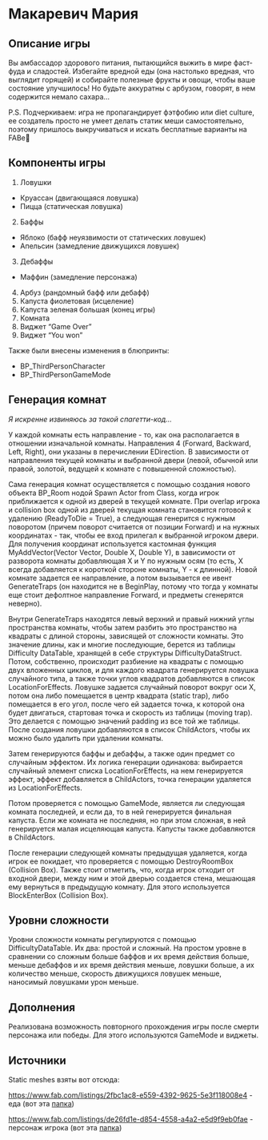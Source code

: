 # Макаревич Мария
## Описание игры
Вы амбассадор здорового питания, пытающийся выжить в мире фаст-фуда и сладостей. Избегайте вредной еды (она настолько вредная, что выглядит горящей) и собирайте полезные фрукты и овощи, чтобы ваше состояние улучшилось! Но будьте аккуратны с арбузом, говорят, в нем содержится немало сахара…

P.S. Подчеркиваем: игра не пропагандирует фэтфобию или diet culture, ее создатель просто не умеет делать статик меши самостоятельно, поэтому пришлось выкручиваться и искать бесплатные варианты на FABе🥲
## Компоненты игры
1. Ловушки
- Круассан (двигающаяся ловушка)
- Пицца (статическая ловушка)
2. Баффы
- Яблоко (бафф неуязвимости от статических ловушек)
- Апельсин (замедление движущихся ловушек)
3. Дебаффы
- Маффин (замедление персонажа)
4. Арбуз (рандомный бафф или дебафф)
5. Капуста фиолетовая (исцеление)
6. Капуста зеленая большая (конец игры)
7. Комната
8. Виджет “Game Over”
9. Виджет “You won”
  
Также были внесены изменения в блюпринты:

- BP_ThirdPersonCharacter
- BP_ThirdPersonGameMode

## Генерация комнат
_Я искренне извиняюсь за такой спагетти-код…_

У каждой комнаты есть направление - то, как она располагается в отношении изначальной комнаты. Направления 4 (Forward, Backward, Left, Right), они указаны в перечислении EDirection. В зависимости от направления текущей комнаты и выбранной двери (левой, обычной или правой, золотой, ведущей к комнате с повышенной сложностью).

Сама генерация комнат осуществляется с помощью создания нового объекта BP_Room нодой Spawn Actor from Class, когда игрок приближается к одной из дверей в текущей комнате. При overlap игрока и collision box одной из дверей текущая комната становится готовой к удалению (ReadyToDie = True), а следующая генерится с нужным поворотом (причем поворот считается от позиции Forward) и на нужных координатах - так, чтобы ее вход прилегал к выбранной игроком двери. Для получения координат используется кастомная функция MyAddVector(Vector Vector, Double X, Double Y), в зависимости от разворота комнаты добавляющая X и Y по нужным осям (то есть, X всегда добавляется к короткой стороне комнаты, Y - к длинной). Новой комнате задается ее направление, а потом вызывается ее ивент GenerateTraps (он находится не в BeginPlay, потому что тогда у комнаты еще стоит дефолтное направление Forward, и предметы сгенерятся неверно).

Внутри GenerateTraps находятся левый верхний и правый нижний углы пространства комнаты, чтобы затем разбить это пространство на квадраты с длиной стороны, зависящей от сложности комнаты. Это значение длины, как и многие последующие, берется из таблицы Difficulty DataTable, хранящей в себе структуры DifficultyDataStruct. Потом, собственно, происходит разбиение на квадраты с помощью двух вложенных циклов, и для каждого квадрата генерируется ловушка случайного типа, а также точки углов квадратов добавляются в список LocationForEffects. Ловушке задается случайный поворот вокруг оси X, потом она либо помещается в центр квадрата (static trap), либо помещается в его угол, после чего ей задается точка, к которой она будет двигаться, стартовая точка и скорость из таблицы (moving trap). Это делается с помощью значений padding из все той же таблицы. После создания ловушки добавляются в список ChildActors, чтобы их можно было удалить при удалении комнаты. 

Затем генерируются баффы и дебаффы, а также один предмет со случайным эффектом. Их логика генерации одинакова: выбирается случайный элемент списка LocationForEffects, на нем генерируется эффект, эффект добавляется в ChildActors, точка генерации удаляется из LocationForEffects.

Потом проверяется с помощью GameMode, является ли следующая комната последней, и если да, то в ней генерируется финальная капуста. Если же комната не последняя, но при этом сложная, в ней генерируется малая исцеляющая капуста. Капусты также добавляются в ChildActors.

После генерации следующей комнаты предыдущая удаляется, когда игрок ее покидает, что проверяется с помощью DestroyRoomBox (Collision Box). Также стоит отметить, что, когда игрок отходит от входной двери, между ним и этой дверью создается стена, мешающая ему вернуться в предыдущую комнату. Для этого используется BlockEnterBox (Collision Box).
## Уровни сложности
Уровни сложности комнаты регулируются с помощью DifficultyDataTable. Их два: простой и сложный. На простом уровне в сравнении со сложным больше баффов и их время действия больше, меньше дебаффов и их время действия меньше, ловушки больше, а их количество меньше, скорость движущихся ловушек меньше, наносимый ловушками урон меньше.
## Дополнения
Реализована возможность повторного прохождения игры после смерти персонажа или победы. Для этого используются GameMode и виджеты.
## Источники
Static meshes взяты вот отсюда:

https://www.fab.com/listings/2fbc1ac8-e559-4392-9625-5e3f118008e4 - еда (вот эта [папка](/Content/Food_Pack_01))

https://www.fab.com/listings/de26fd1e-d854-4558-a4a2-e5d9f9eb0fae - персонаж игрока (вот эта [папка](/Content/Modern_woman))
